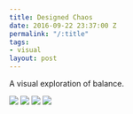 ```yaml
---
title: Designed Chaos
date: 2016-09-22 23:37:00 Z
permalink: "/:title"
tags:
- visual
layout: post
---
```


A visual exploration of balance.

<img class="left" src="/uploads/designedchaos_1.jpg"/>
<img class="center" src="/uploads/designedchaos_2.jpg"/>
<img class="right" src="/uploads/designedchaos_3.jpg"/>
<img class="left" src="/uploads/designedchaos_4.jpg"/>